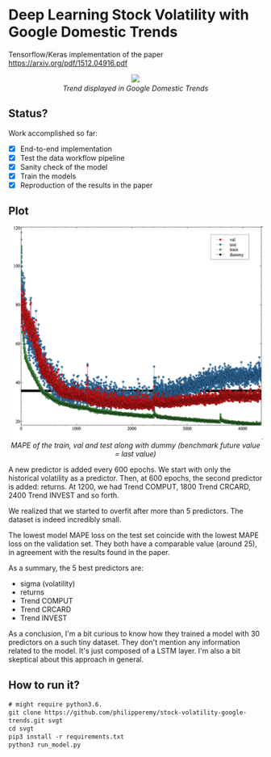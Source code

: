 # Deep Learning Stock Volatility with Google Domestic Trends
Tensorflow/Keras implementation of the paper https://arxiv.org/pdf/1512.04916.pdf

<p align="center">
  <img src="http://farm4.static.flickr.com/3466/3887194264_ba0d53a005.jpg"><br/>
  <i>Trend displayed in Google Domestic Trends</i>
</p>

## Status?

Work accomplished so far:
- [x] End-to-end implementation
- [x] Test the data workflow pipeline
- [x] Sanity check of the model 
- [x] Train the models 
- [x] Reproduction of the results in the paper

## Plot

<p align="center">
  <img src="assets/overfit.png"><br/>
  <i>MAPE of the train, val and test along with dummy (benchmark future value = last value)</i>
</p>

A new predictor is added every 600 epochs. We start with only the historical volatility as a predictor.
Then, at 600 epochs, the second predictor is added: returns. At 1200, we had Trend COMPUT, 1800 Trend CRCARD, 2400 Trend INVEST and so forth.

We realized that we started to overfit after more than 5 predictors. The dataset is indeed incredibly small.

The lowest model MAPE loss on the test set coincide with the lowest MAPE loss on the validation set. They both have a comparable value (around 25), in agreement with the results found in the paper.

As a summary, the 5 best predictors are:
- sigma (volatility)
- returns
- Trend COMPUT
- Trend CRCARD
- Trend INVEST

As a conclusion, I'm a bit curious to know how they trained a model with 30 predictors on a such tiny dataset. They don't mention any information related to the model. It's just composed of a LSTM layer. I'm also a bit skeptical about this approach in general.

## How to run it?
```
# might require python3.6.
git clone https://github.com/philipperemy/stock-volatility-google-trends.git svgt
cd svgt
pip3 install -r requirements.txt
python3 run_model.py
```
